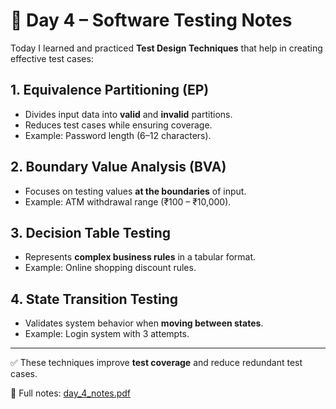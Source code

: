 # 📘 Day 4 – Software Testing Notes

Today I learned and practiced **Test Design Techniques** that help in creating effective test cases:

## 1. Equivalence Partitioning (EP)
- Divides input data into **valid** and **invalid** partitions.
- Reduces test cases while ensuring coverage.
- Example: Password length (6–12 characters).

## 2. Boundary Value Analysis (BVA)
- Focuses on testing values **at the boundaries** of input.
- Example: ATM withdrawal range (₹100 – ₹10,000).

## 3. Decision Table Testing
- Represents **complex business rules** in a tabular format.
- Example: Online shopping discount rules.

## 4. State Transition Testing
- Validates system behavior when **moving between states**.
- Example: Login system with 3 attempts.

---

✅ These techniques improve **test coverage** and reduce redundant test cases.  

📂 Full notes: [day_4_notes.pdf](day4.1.pdf)
